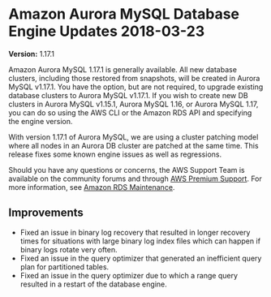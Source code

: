# Amazon Aurora MySQL Database Engine Updates 2018\-03\-23<a name="AuroraMySQL.Updates.1171"></a>

**Version:** 1\.17\.1

Amazon Aurora MySQL 1\.17\.1 is generally available\. All new database clusters, including those restored from snapshots, will be created in Aurora MySQL v1\.17\.1\. You have the option, but are not required, to upgrade existing database clusters to Aurora MySQL v1\.17\.1\. If you wish to create new DB clusters in Aurora MySQL v1\.15\.1, Aurora MySQL 1\.16, or Aurora MySQL 1\.17, you can do so using the AWS CLI or the Amazon RDS API and specifying the engine version\. 

With version 1\.17\.1 of Aurora MySQL, we are using a cluster patching model where all nodes in an Aurora DB cluster are patched at the same time\. This release fixes some known engine issues as well as regressions\. 

Should you have any questions or concerns, the AWS Support Team is available on the community forums and through [AWS Premium Support](http://aws.amazon.com/support)\. For more information, see [Amazon RDS Maintenance](USER_UpgradeDBInstance.Maintenance.md)\.

## Improvements<a name="AuroraMySQL.Updates.1171.Improvements"></a>
+ Fixed an issue in binary log recovery that resulted in longer recovery times for situations with large binary log index files which can happen if binary logs rotate very often\.
+ Fixed an issue in the query optimizer that generated an inefficient query plan for partitioned tables\.
+ Fixed an issue in the query optimizer due to which a range query resulted in a restart of the database engine\.